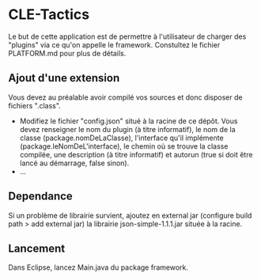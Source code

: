 # CLE-Tactics
Le but de cette application est de permettre à l'utilisateur de charger des "plugins" via ce qu'on appelle le framework. Constultez le fichier PLATFORM.md pour plus de détails.

## Ajout d'une extension
Vous devez au préalable avoir compilé vos sources et donc disposer de fichiers ".class".
- Modifiez le fichier "config.json" situé à la racine de ce dépôt.
Vous devez renseigner le nom du plugin (à titre informatif), le nom de la classe (package.nomDeLaClasse), l'interface qu'il implémente (package.leNomDeL'interface), le chemin où se trouve la classe compilée, une description (à titre informatif) et autorun (true si doit être lancé au démarrage, false sinon).
- ...
## Dependance

Si un problème de librairie survient, ajoutez en external jar (configure build path > add external jar) la librairie json-simple-1.1.1.jar située à la racine.

## Lancement

Dans Eclipse, lancez Main.java du package framework.
